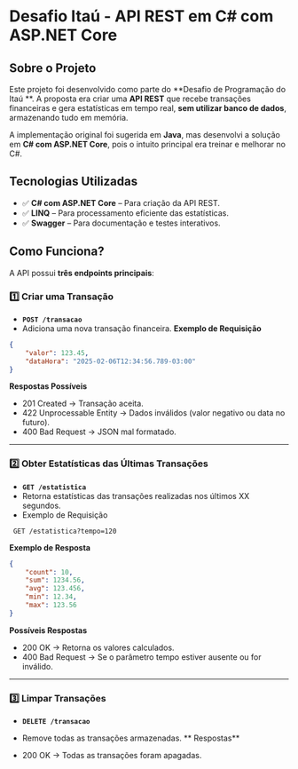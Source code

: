 #  Desafio Itaú - API REST em C# com ASP.NET Core

##  Sobre o Projeto
Este projeto foi desenvolvido como parte do **Desafio de Programação do Itaú **. A proposta era criar uma **API REST** que recebe transações financeiras e gera estatísticas em tempo real, **sem utilizar banco de dados**, armazenando tudo em memória.

A implementação original foi sugerida em **Java**, mas desenvolvi a solução em **C# com ASP.NET Core**, pois o intuito principal era treinar e melhorar no C#.


## Tecnologias Utilizadas
- ✅ **C# com ASP.NET Core** – Para criação da API REST.
- ✅ **LINQ** – Para processamento eficiente das estatísticas.
- ✅ **Swagger** – Para documentação e testes interativos.

##  Como Funciona?

A API possui **três endpoints principais**:

### 1️⃣ Criar uma Transação
- **`POST /transacao`**  
- Adiciona uma nova transação financeira.
 **Exemplo de Requisição**
```json
{
    "valor": 123.45,
    "dataHora": "2025-02-06T12:34:56.789-03:00"
}
```
 **Respostas Possíveis**

- 201 Created → Transação aceita.
- 422 Unprocessable Entity → Dados inválidos (valor negativo ou data no futuro).
- 400 Bad Request → JSON mal formatado.
  
---

### 2️⃣ Obter Estatísticas das Últimas Transações
- **`GET /estatistica`**  
- Retorna estatísticas das transações realizadas nos últimos XX segundos.
- Exemplo de Requisição
 ```dash
  GET /estatistica?tempo=120
```
 **Exemplo de Resposta**
```json
{
    "count": 10,
    "sum": 1234.56,
    "avg": 123.456,
    "min": 12.34,
    "max": 123.56
}
```
 **Possíveis Respostas**

- 200 OK → Retorna os valores calculados.
- 400 Bad Request → Se o parâmetro tempo estiver ausente ou for inválido.

---

### 3️⃣ Limpar Transações
- **`DELETE /transacao`**  
- Remove todas as transações armazenadas.
** Respostas**

- 200 OK → Todas as transações foram apagadas.
